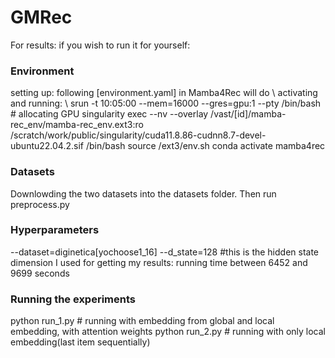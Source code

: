# GMRec
 For results: if you wish to run it for yourself:
### Environment
setting up: following [environment.yaml] in Mamba4Rec will do \\
activating and running: \\
srun -t 10:05:00 --mem=16000 --gres=gpu:1 --pty /bin/bash # allocating GPU
singularity exec --nv --overlay /vast/[id]/mamba-rec_env/mamba-rec_env.ext3:ro /scratch/work/public/singularity/cuda11.8.86-cudnn8.7-devel-ubuntu22.04.2.sif /bin/bash
source /ext3/env.sh 
conda activate mamba4rec

### Datasets
Downlowding the two datasets into the datasets folder. Then run preprocess.py
### Hyperparameters
--dataset=diginetica[yochoose1_16]
--d_state=128 #this is the hidden state dimension I used for getting my results: running time between 6452 and 9699 seconds

### Running the experiments
python run_1.py # running with embedding from global and local embedding, with attention weights
python run_2.py # running with only local embedding(last item sequentially)

